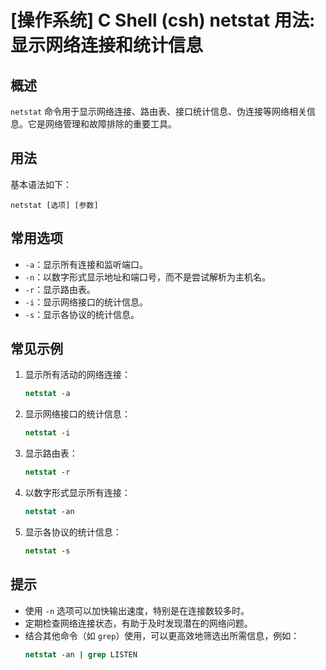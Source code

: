 # [操作系统] C Shell (csh) netstat 用法: 显示网络连接和统计信息

## 概述
`netstat` 命令用于显示网络连接、路由表、接口统计信息、伪连接等网络相关信息。它是网络管理和故障排除的重要工具。

## 用法
基本语法如下：
```
netstat [选项] [参数]
```

## 常用选项
- `-a`：显示所有连接和监听端口。
- `-n`：以数字形式显示地址和端口号，而不是尝试解析为主机名。
- `-r`：显示路由表。
- `-i`：显示网络接口的统计信息。
- `-s`：显示各协议的统计信息。

## 常见示例
1. 显示所有活动的网络连接：
   ```csh
   netstat -a
   ```

2. 显示网络接口的统计信息：
   ```csh
   netstat -i
   ```

3. 显示路由表：
   ```csh
   netstat -r
   ```

4. 以数字形式显示所有连接：
   ```csh
   netstat -an
   ```

5. 显示各协议的统计信息：
   ```csh
   netstat -s
   ```

## 提示
- 使用 `-n` 选项可以加快输出速度，特别是在连接数较多时。
- 定期检查网络连接状态，有助于及时发现潜在的网络问题。
- 结合其他命令（如 `grep`）使用，可以更高效地筛选出所需信息，例如：
  ```csh
  netstat -an | grep LISTEN
  ```
